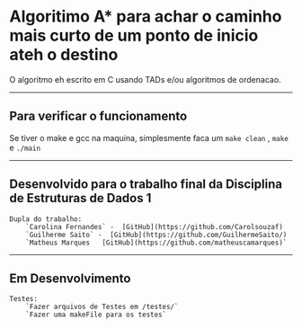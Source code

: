 # Algoritimo A* para achar o caminho mais curto de um ponto de inicio ateh o destino
O algoritmo eh escrito em C usando TADs e/ou algoritmos de ordenacao.

---

## Para verificar o funcionamento
Se tiver o make e gcc na maquina, simplesmente faca um `make clean` , `make` e `./main`

---

## Desenvolvido para o trabalho final da Disciplina de Estruturas de Dados 1
    Dupla do trabalho:
        `Carolina Fernandes` -  [GitHub](https://github.com/Carolsouzaf)
        `Guilherme Saito` -  [GitHub](https://github.com/GuilhermeSaito/)
        `Matheus Marques   [GitHub](https://github.com/matheuscamarques)`

---

## Em Desenvolvimento
    Testes:
        `Fazer arquivos de Testes em /testes/`
        `Fazer uma makeFile para os testes`

